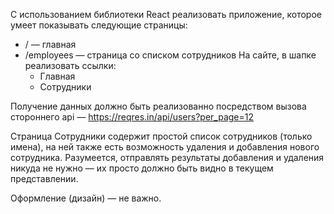 С использованием библиотеки ​React​ реализовать приложение, которое умеет показывать следующие страницы:

- / — главная
- /employees — страница со списком сотрудников
  На сайте, в шапке реализовать ссылки:
  - Главная
  - Сотрудники

Получение данных должно быть реализованно посредством вызова стороннего api —
https://reqres.in/api/users?per_page=12

Страница Сотрудники содержит простой список сотрудников (только имена), на ней также есть возможность удаления и добавления нового сотрудника. Разумеется, отправлять результаты добавления и удаления никуда не нужно — их просто должно быть видно в текущем представлении.

Оформление (дизайн) — не важно.
